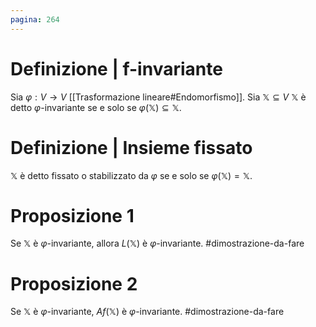 ```yaml
---
pagina: 264
---
```

# Definizione | f-invariante
Sia $\varphi:V\to V$ [[Trasformazione lineare#Endomorfismo]].
Sia $\mathbb{X}\subseteq V$
$\mathbb{X}$ è detto $\varphi$-invariante se e solo se $\varphi(\mathbb{X})\subseteq \mathbb{X}$.

# Definizione | Insieme fissato
$\mathbb{X}$ è detto fissato o stabilizzato da $\varphi$ se e solo se $\varphi(\mathbb{X})=\mathbb{X}$.

# Proposizione 1
Se $\mathbb{X}$ è $\varphi$-invariante, allora $L(\mathbb{X})$ è $\varphi$-invariante.
#dimostrazione-da-fare 

# Proposizione 2
Se $\mathbb{X}$ è $\varphi$-invariante, $Af(\mathbb{X})$ è $\varphi$-invariante.
#dimostrazione-da-fare 